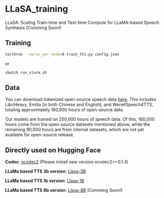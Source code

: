 # LLaSA_training
LLaSA: Scaling Train-time and Test-time Compute for LLaMA-based Speech Synthesis (Comming Soon!)

## Training
```bash
torchrun --nproc_per_node=8 train_tts.py config.json 
```

or 

```bash
sbatch run_slurm.sh
```

## Data

You can download tokenized open-source speech data [here](https://huggingface.co/datasets/HKUST-Audio/Llasa_opensource_speech_data_160k_hours_tokenized/tree/main). This includes LibriHeavy, Emilia (in both Chinese and English), and WenetSpeech4TTS, totaling approximately 160,000 hours of open-source data.

Our models are trained on 250,000 hours of speech data. Of this, 160,000 hours come from the open-source datasets mentioned above, while the remaining 90,000 hours are from internal datasets, which are not yet available for open-source release.


 
## Directly used on Hugging Face

**Codec**: [xcodec2](https://huggingface.co/HKUST-Audio/xcodec2) (Please install new version xcodec2==0.1.3)
 
**LLaMa based TTS 3b version**: [Llasa-3B](https://huggingface.co/HKUST-Audio/Llasa-3B)

**LLaMa based TTS 1b version**: [Llasa-1B](https://huggingface.co/HKUST-Audio/Llasa-1B)

**LLaMa based TTS 8b version**: [Llasa-8B](https://huggingface.co/HKUST-Audio/Llasa-8B) (Comming Soon!)
